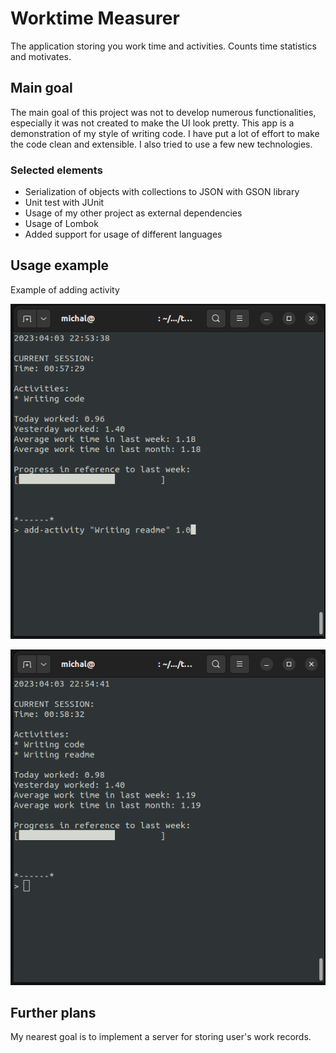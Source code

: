 # Worktime Measurer
The application storing you work time and activities. Counts time statistics and motivates.

## Main goal
The main goal of this project was not to develop numerous functionalities, especially it was not created to make the UI look pretty. This app is a demonstration of my style of writing code. I have put a lot of effort to make the code clean and extensible. I also tried to use a few new technologies. 

### Selected elements
- Serialization of objects with collections to JSON with GSON library
- Unit test with JUnit
- Usage of my other project as external dependencies
- Usage of Lombok
- Added support for usage of different languages

## Usage example 
Example of adding activity

![Usage example 1](examples/example_1.png?raw=true "Example")

![Usage example 1](examples/example_2.png?raw=true "Example")

## Further plans 
My nearest goal is to implement a server for storing user's work records.